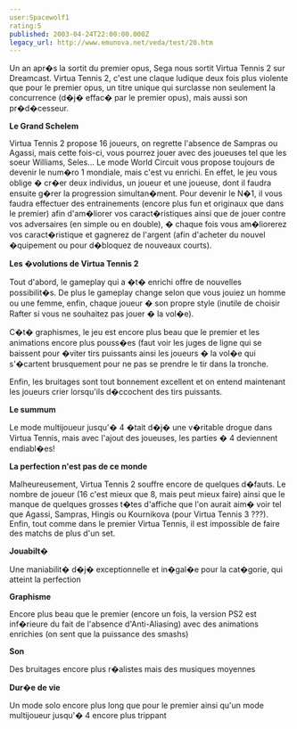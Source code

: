 ```yaml
---
user:Spacewolf1
rating:5
published: 2003-04-24T22:00:00.000Z
legacy_url: http://www.emunova.net/veda/test/20.htm
---
```

Un an apr�s la sortit du premier opus, Sega nous sortit Virtua Tennis 2 sur Dreamcast. Virtua Tennis 2, c'est une claque ludique deux fois plus violente que pour le premier opus, un titre unique qui surclasse non seulement la concurrence (d�j� effac� par le premier opus), mais aussi son pr�d�cesseur.  

  

**Le Grand Schelem**  

Virtua Tennis 2 propose 16 joueurs, on regrette l'absence de Sampras ou Agassi, mais cette fois-ci, vous pourrez jouer avec des joueuses tel que les soeur Williams, Seles... Le mode World Circuit vous propose toujours de devenir le num�ro 1 mondiale, mais c'est vu enrichi. En effet, le jeu vous oblige � cr�er deux individus, un joueur et une joueuse, dont il faudra ensuite g�rer la progression simultan�ment. Pour devenir le N�1, il vous faudra effectuer des entrainements (encore plus fun et originaux que dans le premier) afin d'am�liorer vos caract�ristiques ainsi que de jouer contre vos adversaires (en simple ou en double), � chaque fois vous am�liorerez vos caract�ristique et gagnerez de l'argent (afin d'acheter du nouvel �quipement ou pour d�bloquez de nouveaux courts).  

  

**Les �volutions de Virtua Tennis 2**  

Tout d'abord, le gameplay qui a �t� enrichi offre de nouvelles possibilit�s. De plus le gameplay change selon que vous jouiez un homme ou une femme, enfin, chaque joueur � son propre style (inutile de choisir Rafter si vous ne souhaitez pas jouer � la vol�e).  

C�t� graphismes, le jeu est encore plus beau que le premier et les animations encore plus pouss�es (faut voir les juges de ligne qui se baissent pour �viter tirs puissants ainsi les joueurs � la vol�e qui s'�cartent brusquement pour ne pas se prendre le tir dans la tronche.  

Enfin, les bruitages sont tout bonnement excellent et on entend maintenant les joueurs crier lorsqu'ils d�ccochent des tirs puissants.  

  

**Le summum**  

Le mode multijoueur jusqu'� 4 �tait d�j� une v�ritable drogue dans Virtua Tennis, mais avec l'ajout des joueuses, les parties � 4 deviennent endiabl�es!  

  

**La perfection n'est pas de ce monde**  

Malheureusement, Virtua Tennis 2 souffre encore de quelques d�fauts. Le nombre de joueur (16 c'est mieux que 8, mais peut mieux faire) ainsi que le manque de quelques grosses t�tes d'affiche que l'on aurait aim� voir tel que Agassi, Sampras, Hingis ou Kournikova (pour Virtua Tennis 3 ???). Enfin, tout comme dans le premier Virtua Tennis, il est impossible de faire des matchs de plus d'un set.  

  

  

**Jouabilt�**  

Une maniabilit� d�j� exceptionnelle et in�gal�e pour la cat�gorie, qui atteint la perfection  

**Graphisme**  

Encore plus beau que le premier (encore un fois, la version PS2 est inf�rieure du fait de l'absence d'Anti-Aliasing) avec des animations enrichies (on sent que la puissance des smashs)  

**Son**  

Des bruitages encore plus r�alistes mais des musiques moyennes  

**Dur�e de vie**  

Un mode solo encore plus long que pour le premier ainsi qu'un mode multijoueur jusqu'� 4 encore plus trippant